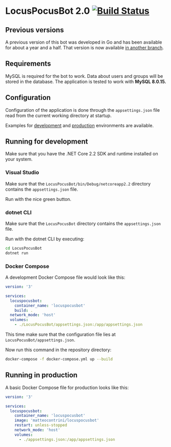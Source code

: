 # LocusPocusBot 2.0 [![Build Status](https://travis-ci.org/matteocontrini/locuspocusbot.svg?branch=master)](https://travis-ci.org/matteocontrini/locuspocusbot)

## Previous versions

A previous version of this bot was developed in Go and has been available for about a year and a half. That version is now available [in another branch](https://github.com/matteocontrini/locuspocusbot/tree/go).

## Requirements

MySQL is required for the bot to work. Data about users and groups will be stored in the database. The application is tested to work with **MySQL 8.0.15.**

## Configuration

Configuration of the application is done through the `appsettings.json` file read from the current working directory at startup.

Examples for [development](https://github.com/matteocontrini/locuspocusbot/blob/dotnet/LocusPocusBot/appsettings.example.development.json) and [production](https://github.com/matteocontrini/locuspocusbot/blob/dotnet/LocusPocusBot/appsettings.example.json) environments are available.

## Running for development

Make sure that you have the .NET Core 2.2 SDK and runtime installed on your system.

### Visual Studio

Make sure that the `LocusPocusBot/bin/Debug/netcoreapp2.2` directory contains the `appsettings.json` file.

Run with the nice green button.

### dotnet CLI

Make sure that the `LocusPocusBot` directory contains the `appsettings.json` file.

Run with the dotnet CLI by executing:

```sh
cd LocusPocusBot
dotnet run
```

### Docker Compose

A development Docker Compose file would look like this:

```yaml
version: '3'

services:
  locuspocusbot:
    container_name: 'locuspocusbot'
    build: .
  network_mode: 'host'
  volumes:
    - ./LocusPocusBot/appsettings.json:/app/appsettings.json
```

This time make sure that the configuration file lies at `LocusPocusBot/appsettings.json`.

Now run this command in the repository directory:

```sh
docker-compose -f docker-compose.yml up --build
```

## Running in production

A basic Docker Compose file for production looks like this:

```yaml
version: '3'

services:
  locuspocusbot:
    container_name: 'locuspocusbot'
    image: 'matteocontrini/locuspocusbot'
    restart: unless-stopped
    network_mode: 'host'
    volumes:
      - ./appsettings.json:/app/appsettings.json
```